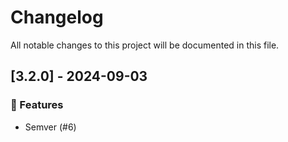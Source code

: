 # Changelog

All notable changes to this project will be documented in this file.

## [3.2.0] - 2024-09-03

### 🚀 Features

- Semver (#6)

<!-- generated by git-cliff -->
